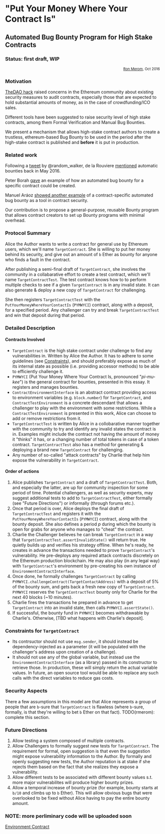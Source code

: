 # "Put Your Money Where Your Contract Is"
## Automated Bug Bounty Program for High Stake Contracts
### Status: first draft, WIP
<div align="right">
<sub><a href='https://github.com/rmerom'>Ron Merom</a>, Oct 2016</sub>
</div>

### Motivation
[TheDAO hack](http://www.coindesk.com/understanding-dao-hack-journalists/) raised concerns in the Ethereum community about existing security measures to audit contracts, especially those that are expected to hold substantial amounts of money, as in the case of crowdfunding/ICO sales.

Different tools have been suggested to raise security level of high stake contracts, among them Formal Verification and Manual Bug Bounties.

We present a mechanism that allows high-stake contract authors to create a trustless, ethereum-based Bug Bounty to be used in the period after the high-stake contract is published and **before** it is put in production.

### Related work

Following a [tweet](https://twitter.com/random_walker/status/692807445408845824) by @random_walker, de la Rouviere [mentioned](https://media.consensys.net/2016/05/05/assert-guards-towards-automated-code-bounties-safe-smart-contract-coding-on-ethereum/) automatic bounties back in May 2016.

Peter Borah [gave](https://medium.com/@peterborah/we-need-fault-tolerant-smart-contracts-ec1b56596dbc#.1j7it3cff) an example of how an automated bug bounty for a specific contract could be created.

Manuel Aráoz [showed another example](https://medium.com/zeppelin-blog/onward-with-ethereum-smart-contract-security-97a827e47702#.o4ckev1rf) of a contract-specific automated bug bounty as a tool in contract security.

Our contribution is to propose a general-purpose, reusable Bounty program that allows contract creators to set up Bounty programs with minimal overhead.



### Protocol Summary
Alice the Author wants to write a contract for general use by Ethereum users, which we'll name `TargetContract`. She is willing to put her money behind its security, and give out an amount of `b` Ether as bounty for anyone who finds a fault in the contract.

After publishing a semi-final draft of `TargetContract`, she involves the community in a collabarative effort to create a test contract, which we'll name `TargetContractTest`. The test contract knows how to to perform multiple checks to see if a given `TargetContract` is in any invalid state. It can also generate &amp; deploy a new copy of `TargetContract` for challenging.


She then registers `TargetContractTest` with the `PutYourMoneyWhereYourContactIs` (`PYMWYCI`) contract, along with a deposit, for a specified period. Any challenger can try and break `TargetContractTest` and win that deposit during that period.

### Detailed Description
#### Contracts Involved
* `TargetContract` is the high stake contract under challenge to find any vulnerabilities in. Written by Alice the Author. It has to adhere to some guidelines (see <a href='#constraints'>Constraints</a>), and should preferably expose as much of its internal state as possible (i.e. providing accessor methods) to be able to efficiently challenge it.
* `PYMWYCI` (Put Your Money Where Your Contract Is, pronounced "*pi-mu-kee*")  is the general contract for bounties, presented in this essay. It registers and manages bounties.
* `ContractEnvironmentInterface` is an abstract contract providing access to environment variables (e.g. `block.number`) for `TargetContract`, and `ContractTestEnvironment` is a concrete descendant that allows a challenger to play with the environment with some restrictions. While a `ContractTestEnvironment` is presented in this work, Alice can choose to add or remove restrictions from it.
* `TargetContractTest` is written by Alice in a collobarative manner together with the community to try and identify any invalid states the contract is in. Examples might include the contract not having the amount of money it "thinks" it has, or a changing number of total tokens in case of a token contract. `TargetContractTest` also has a method for generating &amp; deploying a brand new `TargetContract` for challenging.
* Any number of so-called "attack contracts" by Charlie that help him expose the vulnerability in `TargetContract`.


#### Order of actions
1. Alice publishes `TargetContract` and a draft of `TargetContractTest`. Both, and especially the latter, are up for community inspection for some period of time. Potential challengers, as well as security experts, may suggest additional tests to add to `TargetContractTest`, either formally (see "Future Directions") or informally (through forums etc.).
2. Once that period is over, Alice deploys the final draft of `TargetContractTest` and registers it with the `PutYourMoneyWhereYourContactIs` (`PYMWYCI`) contract, along with the bounty deposit. She also defines a period *p* during which the bounty is open for grabs for anyone who manages to "cheat" the contract.
3. Charlie the Challenger believes he can break `TargetContract` in a way that `TargetContractTest.assertInvalidState()` will return true. He quietly builds up and verifies his strategy offline. When he's ready, he creates in advance the transactions needed to prove `TargetContract`'s vulnerability. He pre-deploys any required attack contracts discretely on the Ethereum production blockchain. He may also play (in any legal way) with `TargetContract`'s environment by pre-creating his own instance of `EnvironmentContractInterface`.
4.  Once done, he formally challenges `TargetContract` by calling `PYMWYCI.challengeContract(TargetContactAddress)` with a deposit of 5% of the bounty sum, and gets back a fresh new copy of `TargetContract`. `PYMWYCI` reserves the `TargetContractTest` bounty only for Charlie for the next 40 blocks (~10 minutes).
5. Charlie fires the transactions he prepared in advance to get `TargetContract` into an invalid state, then calls `PYMWYCI.assertState()`.
6. If successful, the bounty fund in `PYMWYCI` becomes withdrawable by Charlie's. Otherwise, [TBD what happens with Charlie's deposit].

<span id="constraints"></span>
### Constraints for `TargetContract`
* Its contrsuctor should not use `msg.sender`, it should instead be dependency-injected as a parameter (it will be populated with the challenger's address upon creation of a challenge).
* It should not use any of the global variable, but instead use the `EnvironmentContractInterface` (as a library) passed in its constructor to retrieve those. In production, these will simply return the actual variable values. In future, an open source tool would be able to replace any such calls with the direct variables to reduce gas costs.

### Security Aspects
There a few assumptions in this model are that Alice represents a group of people that are `b`-sure that `TargetContract` is flawless (where `b`-sure, formally, is that they're willing to bet `b` Ether on that fact).
TODO(rmerom): complete this section.

### Future Directions
1. Allow testing a system composed of multiple contracts.
2. Allow Challengers to formally suggest new tests for `TargetContract`. The requirement for formal, open suggestion is that even the suggestion might expose vulnerability information to the Author. By formally and openly suggesting new tests, the Author reputation is at stake if she rejects them based on the fact that she realizes they expose a vulnerability.
3. Allow different tests to be associated with different bounty values s.t. more major vulnerabilites will produce higher bounty prizes.
4. Allow a temporal increase of bounty prize (for example, bounty starts at `b/10` and climbs up to `b` Ether). This will allow obvious bugs that were overlooked to be fixed without Alice having to pay the entire bounty amount.

### NOTE: more perliminary code will be uploaded soon
[Environment Contract](https://github.com/rmerom/PutYourMoneyWhereYourContractIs/blob/master/contracts/environment.sol)


